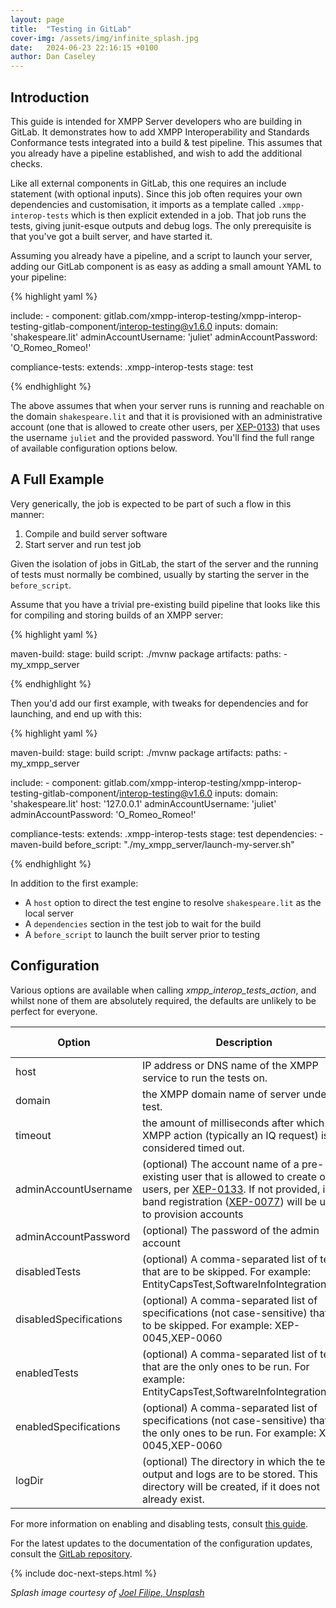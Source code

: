 ```yaml
---
layout: page
title:  "Testing in GitLab"
cover-img: /assets/img/infinite_splash.jpg
date:   2024-06-23 22:16:15 +0100
author: Dan Caseley
---
```


## Introduction

This guide is intended for XMPP Server developers who are building in GitLab. It demonstrates how to add XMPP Interoperability and Standards Conformance tests integrated into a build & test pipeline. This assumes that you already have a pipeline established, and wish to add the additional checks.

Like all external components in GitLab, this one requires an include statement (with optional inputs). Since this job often requires your own dependencies and customisation, it imports as a template called `.xmpp-interop-tests` which is then explicit extended in a job. That job runs the tests, giving junit-esque outputs and debug logs. The only prerequisite is that you've got a built server, and have started it.

Assuming you already have a pipeline, and a script to launch your server, adding our GitLab component is as easy as adding a small amount YAML to your pipeline:

{% highlight yaml %}

  include:
    - component: gitlab.com/xmpp-interop-testing/xmpp-interop-testing-gitlab-component/interop-testing@v1.6.0
      inputs:
        domain: 'shakespeare.lit'
        adminAccountUsername: 'juliet'
        adminAccountPassword: 'O_Romeo_Romeo!'

  compliance-tests:
    extends: .xmpp-interop-tests
    stage: test

{% endhighlight %}

The above assumes that when your server runs is running and reachable on the domain `shakespeare.lit` and that it is provisioned with an administrative account (one that is allowed to create other users, per [XEP-0133](https://xmpp.org/extensions/xep-0133.html)) that uses the username `juliet` and the provided password. You'll find the full range of available configuration options below.

## A Full Example

Very generically, the job is expected to be part of such a flow in this manner:

1. Compile and build server software
2. Start server and run test job

Given the isolation of jobs in GitLab, the start of the server and the running of tests must normally be combined, usually by starting the server in the `before_script`.

Assume that you have a trivial pre-existing build pipeline that looks like this for compiling and storing builds of an XMPP server:

{% highlight yaml %}

  maven-build:
    stage: build
    script: ./mvnw package
    artifacts:
      paths:
        - my_xmpp_server

{% endhighlight %}  

Then you'd add our first example, with tweaks for dependencies and for launching, and end up with this:

{% highlight yaml %}

  maven-build:
    stage: build
    script: ./mvnw package
    artifacts:
      paths:
        - my_xmpp_server

  include:
    - component: gitlab.com/xmpp-interop-testing/xmpp-interop-testing-gitlab-component/interop-testing@v1.6.0
      inputs:
        domain: 'shakespeare.lit'
        host: '127.0.0.1'
        adminAccountUsername: 'juliet'
        adminAccountPassword: 'O_Romeo_Romeo!'
  
  compliance-tests:
    extends: .xmpp-interop-tests
    stage: test
    dependencies:
      - maven-build
    before_script: "./my_xmpp_server/launch-my-server.sh"

{% endhighlight %}

In addition to the first example:

- A `host` option to direct the test engine to resolve `shakespeare.lit` as the local server
- A `dependencies` section in the test job to wait for the build
- A `before_script` to launch the built server prior to testing

## Configuration

Various options are available when calling _xmpp_interop_tests_action_, and whilst none of them are absolutely required, the defaults are unlikely to be perfect for everyone.

| Option                 | Description                                                                                                                                                                                                                                                                           | Default value       |
|------------------------|---------------------------------------------------------------------------------------------------------------------------------------------------------------------------------------------------------------------------------------------------------------------------------------|---------------------|
| host                   | IP address or DNS name of the XMPP service to run the tests on.                                                                                                                                                                                                                       | 127.0.0.1           |
| domain                 | the XMPP domain name of server under test.                                                                                                                                                                                                                                            | example.org         |
| timeout                | the amount of milliseconds after which an XMPP action (typically an IQ request) is considered timed out.                                                                                                                                                                              | 5000 (five seconds) |
| adminAccountUsername   | (optional) The account name of a pre-existing user that is allowed to create other users, per [XEP-0133](https://xmpp.org/extensions/xep-0133.html). If not provided, in-band registration ([XEP-0077](https://xmpp.org/extensions/xep-0077.html)) will be used to provision accounts | -                   |
| adminAccountPassword   | (optional) The password of the admin account                                                                                                                                                                                                                                          | -                   |
| disabledTests          | (optional) A comma-separated list of tests that are to be skipped. For example: EntityCapsTest,SoftwareInfoIntegrationTest                                                                                                                                                            | -                   |
| disabledSpecifications | (optional) A comma-separated list of specifications (not case-sensitive) that are to be skipped. For example: XEP-0045,XEP-0060                                                                                                                                                       | -                   |
| enabledTests           | (optional) A comma-separated list of tests that are the only ones to be run. For example: EntityCapsTest,SoftwareInfoIntegrationTest                                                                                                                                                  | -                   |
| enabledSpecifications  | (optional) A comma-separated list of specifications (not case-sensitive) that are the only ones to be run. For example: XEP-0045,XEP-0060                                                                                                                                             | -                   |
| logDir                 | (optional) The directory in which the test output and logs are to be stored. This directory will be created, if it does not already exist.                                                                                                                                            | ./output            |

For more information on enabling and disabling tests, consult [this guide](/documentation/selecting-tests).

For the latest updates to the documentation of the configuration updates, consult the [GitLab repository](https://gitlab.com/xmpp-interop-testing/xmpp-interop-testing-gitlab-component).

{% include doc-next-steps.html %}

_Splash image courtesy of [Joel Filipe, Unsplash](https://unsplash.com/photos/low-angle-photo-of-30-st-mary-axe-VuwAfoHpxgs?utm_content=creditCopyText&utm_medium=referral&utm_source=unsplash)_
